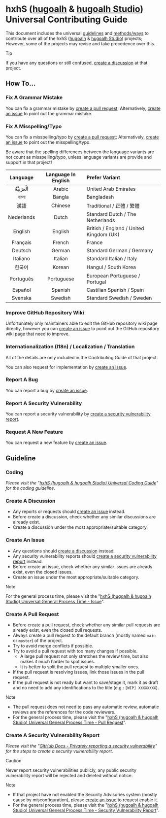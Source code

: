 [hugoalh]: https://github.com/hugoalh
[hugoalh-studio]: https://github.com/hugoalh-studio

# hxhS ([hugoalh][hugoalh] & [hugoalh Studio][hugoalh-studio]) Universal Contributing Guide

This document includes the universal [guidelines](#guideline) and [methods/ways](#how-to) to contribute over all of the hxhS ([hugoalh][hugoalh] & [hugoalh Studio][hugoalh-studio]) projects; However, some of the projects may revise and take precedence over this.

> [!TIP]
> If you have any questions or still confused, [create a discussion](#create-a-discussion) at that project.

## How To...

### Fix A Grammar Mistake

You can fix a grammar mistake by [create a pull request](#create-a-pull-request); Alternatively, [create an issue](#create-an-issue) to point out the grammar mistake.

### Fix A Misspelling/Typo

You can fix a misspelling/typo by [create a pull request](#create-a-pull-request); Alternatively, [create an issue](#create-an-issue) to point out the misspelling/typo.

Be aware that the spelling differences between the language variants are not count as misspelling/typo, unless language variants are provide and support in that project!

| **Language** | **Language In English** | **Prefer Variant** |
|:-:|:-:|:--|
| اَلْعَرَبِيَّةُ | Arabic | United Arab Emirates |
| বাংলা | Bangla | Bangladesh |
| 漢語 | Chinese | Traditional / 正體 / 繁體 |
| Nederlands | Dutch | Standard Dutch / The Netherlands |
| English | English | British / England / United Kingdom (UK) |
| Français | French | France |
| Deutsch | German | Standard German / Germany |
| Italiano | Italian | Standard Italian / Italy |
| 한국어 | Korean | Hangul / South Korea |
| Português | Portuguese | European Portuguese / Portugal |
| Español | Spanish | Castilian Spanish / Spain |
| Svenska | Swedish | Standard Swedish / Sweden |

### Improve GitHub Repository Wiki

Unfortunately only maintainers able to edit the GitHub repository wiki page directly, however you can [create an issue](#create-an-issue) to point out the GitHub repository wiki page that need to improve.

### Internationalization (I18n) / Localization / Translation

All of the details are only included in the Contributing Guide of that project.

You can also request for implementation by [create an issue](#create-an-issue).

### Report A Bug

You can report a bug by [create an issue](#create-an-issue).

### Report A Security Vulnerability

You can report a security vulnerability by [create a security vulnerability report](#create-a-security-vulnerability-report).

### Request A New Feature

You can request a new feature by [create an issue](#create-an-issue).

## Guideline

### Coding

*Please visit the "[hxhS (hugoalh & hugoalh Studio) Universal Coding Guide](https://github.com/hugoalh/hugoalh/blob/main/guides/hxhs-universal-coding.md)" for the coding guideline.*

### Create A Discussion

- Any reports or requests should [create an issue](#create-an-issue) instead.
- Before create a discussion, check whether any similar discussions are already exist.
- Create a discussion under the most appropriate/suitable category.

### Create An Issue

- Any questions should [create a discussion](#create-a-discussion) instead.
- Any security vulnerability reports should [create a security vulnerability report](#create-a-security-vulnerability-report) instead.
- Before create an issue, check whether any similar issues are already exist, even the closed issues.
- Create an issue under the most appropriate/suitable category.

> [!NOTE]
> For the general process time, please visit the "[hxhS (hugoalh & hugoalh Studio) Universal General Process Time - Issue](https://github.com/hugoalh/hugoalh/blob/main/guides/hxhs-universal-general-process-time.md#issue)".

### Create A Pull Request

- Before create a pull request, check whether any similar pull requests are already exist, even the closed pull requests.
- Always create a pull request to the default branch (mostly named `main` or `master`) of the project.
- Try to avoid merge conflicts if possible.
- Try to avoid a pull request with too many changes if possible.
  - A large pull request not only stretches the review time, but also makes it much harder to spot issues.
  - It is better to split the pull request to multiple smaller ones.
- If the pull request is resolving issues, link those issues in the pull request.
- If the pull request is not ready but want to save/stage it, mark it as draft and no need to add any identifications to the title (e.g.: `[WIP] XXXXXXXX`).

> [!NOTE]
> - The pull request does not need to pass any automatic review, automatic reviews are the references for the code reviewers.
> - For the general process time, please visit the "[hxhS (hugoalh & hugoalh Studio) Universal General Process Time - Pull Request](https://github.com/hugoalh/hugoalh/blob/main/guides/hxhs-universal-general-process-time.md#pull-request)".

### Create A Security Vulnerability Report

*Please visit the "[GitHub Docs - Privately reporting a security vulnerability](https://docs.github.com/en/code-security/security-advisories/guidance-on-reporting-and-writing-information-about-vulnerabilities/privately-reporting-a-security-vulnerability)" for the steps to create a security vulnerability report.*

> [!CAUTION]
> Never report security vulnerabilities publicly, any public security vulnerability report will be rejected and deleted without notice.

> [!NOTE]
> - If that project have not enabled the Security Advisories system (mostly cause by misconfiguration), please [create an issue](#create-an-issue) to request enable it.
> - For the general process time, please visit the "[hxhS (hugoalh & hugoalh Studio) Universal General Process Time - Security Vulnerability Report](https://github.com/hugoalh/hugoalh/blob/main/guides/hxhs-universal-general-process-time.md#security-vulnerability-report)".
